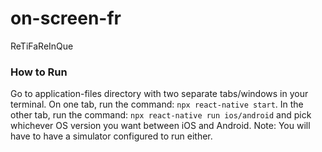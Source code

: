 # on-screen-fr

ReTiFaReInQue

### How to Run
Go to application-files directory with two separate tabs/windows in your terminal. On one tab, run the command: `npx react-native start`. In the other tab, run the command: `npx react-native run ios/android` and pick whichever OS version you want between iOS and Android. Note: You will have to have a simulator configured to run either.
